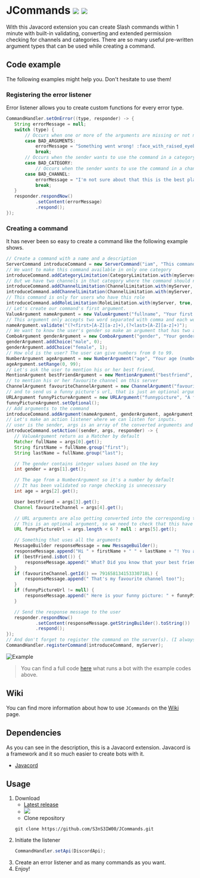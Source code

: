 # JCommands [![](https://img.shields.io/badge/Version-4.0.0-blue)](https://github.com/S3nS3IW00/JCommands) [![](https://img.shields.io/badge/Javadoc-Latest-green)](https://s3ns3iw00.github.io/JCommands/javadoc/)

With this Javacord extension you can create Slash commands within 1 minute with built-in validating, converting and
extended permission checking for channels and categories. There are so many useful pre-written argument types that can
be used while creating a command.

## Code example

The following examples might help you. Don't hesitate to use them!

### Registering the error listener

Error listener allows you to create custom functions for every error type.

```java  
CommandHandler.setOnError((type, responder) -> {
   String errorMessage = null;
   switch (type) {
       // Occurs when one or more of the arguments are missing or not matching the pattern.
       case BAD_ARGUMENTS:
           errorMessage = "Something went wrong! :face_with_raised_eyebrow:";
           break;
       // Occurs when the sender wants to use the command in a category where it is not allowed.
       case BAD_CATEGORY:
           // Occurs when the sender wants to use the command in a channel where it is not allowed.
       case BAD_CHANNEL:
           errorMessage = "I'm not sure about that this is the best place to use this command. :face_with_raised_eyebrow:";
           break;
   }
   responder.respondNow()
           .setContent(errorMessage)
           .respond();
});
```  
  
### Creating a command  
It has never been so easy to create a command like the following example shows.

```java  
// Create a command with a name and a description
ServerCommand introduceCommand = new ServerCommand("iam", "This command is for to introduce yourself.");
// We want to make this command available in only one category
introduceCommand.addCategoryLimitation(CategoryLimitation.with(myServer, true, api.getChannelCategoryById(787365901552451595L).get()));
// But we have two channels in that category where the command should not to work
introduceCommand.addChannelLimitation(ChannelLimitation.with(myServer, false, api.getTextChannelById(787366035207618573L).get()));
introduceCommand.addChannelLimitation(ChannelLimitation.with(myServer, false, api.getTextChannelById(787366059643502644L).get()));
// This command is only for users who have this role
introduceCommand.addRoleLimitation(RoleLimitation.with(myServer, true, api.getRoleById(787366309561368606L).get()));
// Let's create our command's first argument.
ValueArgument nameArgument = new ValueArgument("fullname", "Your first and last name separated with comma (Firstname,Lastname)", SlashCommandOptionType.STRING);
// This argument only accepts two word separated with comma and each word started with capitalized letter.
nameArgument.validate("(?<first>[A-Z][a-z]+),(?<last>[A-Z][a-z]+)");
// We want to know the user's gender so make an argument that has two acceptable values.
ComboArgument genderArgument = new ComboArgument("gender", "Your gender", SlashCommandOptionType.INTEGER);
genderArgument.addChoice("male", 0);
genderArgument.addChoice("female", 1);
// How old is the user? The user can give numbers from 0 to 99.
NumberArgument ageArgument = new NumberArgument("age", "Your age (number between 0 and 99)");
ageArgument.setRange(0, 99);
// Let's ask the user to mention his or her best friend,
MentionArgument bestFriendArgument = new MentionArgument("bestfriend", "Your best friend on Discord");
// to mention his or her favourite channel on this server
ChannelArgument favouriteChannelArgument = new ChannelArgument("favouritechannel", "Your favourite channel on this server");
// and to send us a funny picture's url, that is just an optional argument
URLArgument funnyPictureArgument = new URLArgument("funnypicture", "A funny picture's url");
funnyPictureArgument.setOptional();
// Add arguments to the command
introduceCommand.addArgument(nameArgument, genderArgument, ageArgument, bestFriendArgument, favouriteChannelArgument, funnyPictureArgument);
// Let's make an action listener where we can listen for inputs.
// user is the sender, args is an array of the converted arguments and responder is a class that manages responses
introduceCommand.setAction((sender, args, responder) -> {
   // ValueArgument return as a Matcher by default
   Matcher fullName = args[0].get();
   String firstName = fullName.group("first");
   String lastName = fullName.group("last");

   // The gender contains integer values based on the key
   int gender = args[1].get();

   // The age from a NumberArgument so it's a number by default
   // It has been validated so range checking is unnecessary
   int age = args[2].get();

   User bestFriend = args[3].get();
   Channel favouriteChannel = args[4].get();

   // URL arguments are also getting converted into the corresponding type
   // This is an optional argument, so we need to check that this have been specified
   URL funnyPictureUrl = args.length < 6 ? null : args[5].get();

   // Something that uses all the arguments
   MessageBuilder responseMessage = new MessageBuilder();
   responseMessage.append("Hi " + firstName + " " + lastName + "! You are very " + (gender == 0 ? "handsome" : "beautiful") + " :heart: As I can see you are " + (age >= 10 && age < 20 ? "" : "not ") + "a teenager.");
   if (bestFriend.isBot()) {
       responseMessage.append(" What? Did you know that your best friend is a BOT?");
   }
   if (favouriteChannel.getId() == 791658134153330718L) {
       responseMessage.append(" That's my favourite channel too!");
   }
   if (funnyPictureUrl != null) {
       responseMessage.append(" Here is your funny picture: " + funnyPictureUrl.toString());
   }

   // Send the response message to the user
   responder.respondNow()
           .setContent(responseMessage.getStringBuilder().toString())
           .respond();
});
// And don't forget to register the command on the server(s). (I always forget it and never know what's wrong :D)
CommandHandler.registerCommand(introduceCommand, myServer);
```  

![Example](https://imgur.com/963D9gv.png)
  
> You can find a full code [here](https://github.com/S3nS3IW00/JCommands/blob/master/src/test/java/me/s3ns3iw00/jcommands/TestMain.java) what runs a bot with the example codes above.

## Wiki
You can find more information about how to use `JCommands` on the [Wiki](https://github.com/S3nS3IW00/JCommands/wiki) page.
  
## Dependencies  
As you can see in the description, this is a Javacord extension. Javacord is a framework and it so much easier to create bots with it.  
- [Javacord](https://github.com/Javacord/Javacord)
  
## Usage  
1. Download
   - [Latest release](https://github.com/S3nS3IW00/JCommands/releases/latest)
   - [![](https://jitpack.io/v/S3nS3IW00/JCommands.svg)](https://jitpack.io/#S3nS3IW00/JCommands)
   - Clone repository
   ```
   git clone https://github.com/S3nS3IW00/JCommands.git  
   ```  
2. Initiate the listener  
   ```java  
   CommandHandler.setApi(DiscordApi);  
   ```  
3. Create an error listener and as many commands as you want.  
4. Enjoy!